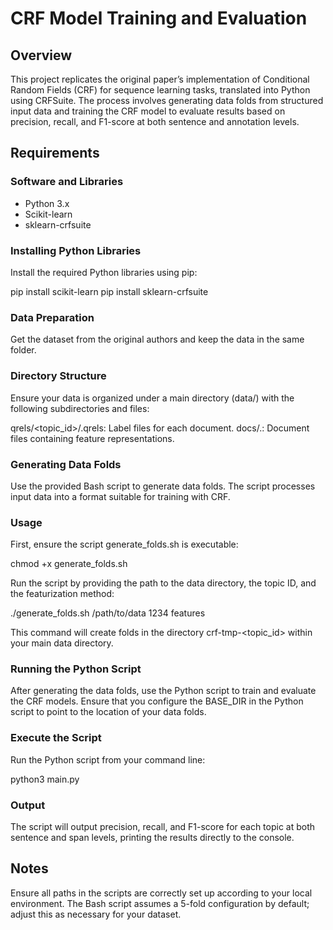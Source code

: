 # CRF Model Training and Evaluation

## Overview

This project replicates the original paper’s implementation of Conditional Random Fields (CRF) for sequence learning tasks, translated into Python using CRFSuite. The process involves generating data folds from structured input data and training the CRF model to evaluate results based on precision, recall, and F1-score at both sentence and annotation levels.

## Requirements

### Software and Libraries
- Python 3.x
- Scikit-learn
- sklearn-crfsuite

### Installing Python Libraries

Install the required Python libraries using pip:

pip install scikit-learn
pip install sklearn-crfsuite 

### Data Preparation

Get the dataset from the original authors and keep the data in the same folder.

### Directory Structure
Ensure your data is organized under a main directory (data/) with the following subdirectories and files:

qrels/<topic_id>/<docid>.qrels: Label files for each document.
docs/<docid>.<featurization>: Document files containing feature representations.

### Generating Data Folds
Use the provided Bash script to generate data folds. The script processes input data into a format suitable for training with CRF.

### Usage
First, ensure the script generate_folds.sh is executable:

chmod +x generate_folds.sh

Run the script by providing the path to the data directory, the topic ID, and the featurization method:

./generate_folds.sh /path/to/data 1234 features

This command will create folds in the directory crf-tmp-<topic_id> within your main data directory.

### Running the Python Script
After generating the data folds, use the Python script to train and evaluate the CRF models. Ensure that you configure the BASE_DIR in the Python script to point to the location of your data folds.

### Execute the Script
Run the Python script from your command line:

python3 main.py

### Output
The script will output precision, recall, and F1-score for each topic at both sentence and span levels, printing the results directly to the console.

## Notes
Ensure all paths in the scripts are correctly set up according to your local environment.
The Bash script assumes a 5-fold configuration by default; adjust this as necessary for your dataset.
